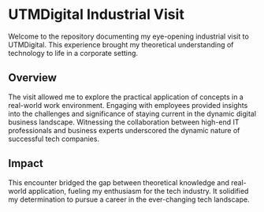 # UTMDigital Industrial Visit

Welcome to the repository documenting my eye-opening industrial visit to UTMDigital. This experience brought my theoretical understanding of technology to life in a corporate setting.

## Overview

The visit allowed me to explore the practical application of concepts in a real-world work environment. Engaging with employees provided insights into the challenges and significance of staying current in the dynamic digital business landscape. Witnessing the collaboration between high-end IT professionals and business experts underscored the dynamic nature of successful tech companies.

## Impact

This encounter bridged the gap between theoretical knowledge and real-world application, fueling my enthusiasm for the tech industry. It solidified my determination to pursue a career in the ever-changing tech landscape.


